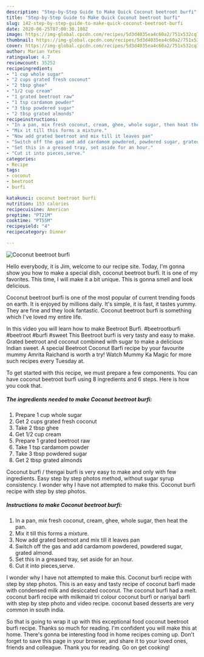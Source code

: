 ```yaml
---
description: "Step-by-Step Guide to Make Quick Coconut beetroot burfi"
title: "Step-by-Step Guide to Make Quick Coconut beetroot burfi"
slug: 142-step-by-step-guide-to-make-quick-coconut-beetroot-burfi
date: 2020-06-25T07:00:30.108Z
image: https://img-global.cpcdn.com/recipes/5d3d4035ea4c60a2/751x532cq70/coconut-beetroot-burfi-recipe-main-photo.jpg
thumbnail: https://img-global.cpcdn.com/recipes/5d3d4035ea4c60a2/751x532cq70/coconut-beetroot-burfi-recipe-main-photo.jpg
cover: https://img-global.cpcdn.com/recipes/5d3d4035ea4c60a2/751x532cq70/coconut-beetroot-burfi-recipe-main-photo.jpg
author: Marian Yates
ratingvalue: 4.7
reviewcount: 35252
recipeingredient:
- "1 cup whole sugar"
- "2 cups grated fresh coconut"
- "2 tbsp ghee"
- "1/2 cup cream"
- "1 grated beetroot raw"
- "1 tsp cardamom powder"
- "3 tbsp powdered sugar"
- "2 tbsp grated almonds"
recipeinstructions:
- "In a pan, mix fresh coconut, cream, ghee, whole sugar, then heat the pan."
- "Mix it till this forms a mixture."
- "Now add grated beetroot and mix till it leaves pan"
- "Switch off the gas and add cardamom powdered, powdered sugar, grated almond."
- "Set this in a greased tray, set aside for an hour."
- "Cut it into pieces,serve."
categories:
- Recipe
tags:
- coconut
- beetroot
- burfi

katakunci: coconut beetroot burfi 
nutrition: 153 calories
recipecuisine: American
preptime: "PT21M"
cooktime: "PT55M"
recipeyield: "4"
recipecategory: Dinner

---
```



![Coconut beetroot burfi](https://img-global.cpcdn.com/recipes/5d3d4035ea4c60a2/751x532cq70/coconut-beetroot-burfi-recipe-main-photo.jpg)

Hello everybody, it is Jim, welcome to our recipe site. Today, I'm gonna show you how to make a special dish, coconut beetroot burfi. It is one of my favorites. This time, I will make it a bit unique. This is gonna smell and look delicious.

Coconut beetroot burfi is one of the most popular of current trending foods on earth. It is enjoyed by millions daily. It's simple, it is fast, it tastes yummy. They are fine and they look fantastic. Coconut beetroot burfi is something which I've loved my entire life.

In this video you will learn how to make Beetroot Burfi. #beetrootburfi #beetroot #burfi #sweet This Beetroot burfi is very tasty and easy to make. Grated beetroot and coconut combined with sugar to make a delicious Indian sweet. A special Beetroot Coconut Barfi recipe by your favourite mummy Amrita Raichand is worth a try! Watch Mummy Ka Magic for more such recipes every Tuesday at.


To get started with this recipe, we must prepare a few components. You can have coconut beetroot burfi using 8 ingredients and 6 steps. Here is how you cook that.

<!--inarticleads1-->

##### The ingredients needed to make Coconut beetroot burfi:

1. Prepare 1 cup whole sugar
1. Get 2 cups grated fresh coconut
1. Take 2 tbsp ghee
1. Get 1/2 cup cream
1. Prepare 1 grated beetroot raw
1. Take 1 tsp cardamom powder
1. Take 3 tbsp powdered sugar
1. Get 2 tbsp grated almonds


Coconut burfi / thengai burfi is very easy to make and only with few ingredients. Easy step by step photos method, without sugar syrup consistency. I wonder why I have not attempted to make this. Coconut burfi recipe with step by step photos. 

<!--inarticleads2-->

##### Instructions to make Coconut beetroot burfi:

1. In a pan, mix fresh coconut, cream, ghee, whole sugar, then heat the pan.
1. Mix it till this forms a mixture.
1. Now add grated beetroot and mix till it leaves pan
1. Switch off the gas and add cardamom powdered, powdered sugar, grated almond.
1. Set this in a greased tray, set aside for an hour.
1. Cut it into pieces,serve.


I wonder why I have not attempted to make this. Coconut burfi recipe with step by step photos. This is an easy and tasty recipe of coconut barfi made with condensed milk and desiccated coconut. The coconut burfi had a melt. coconut barfi recipe with milkmaid tri colour coconut burfi or nariyal barfi with step by step photo and video recipe. coconut based desserts are very common in south india. 

So that is going to wrap it up with this exceptional food coconut beetroot burfi recipe. Thanks so much for reading. I'm confident you will make this at home. There's gonna be interesting food in home recipes coming up. Don't forget to save this page in your browser, and share it to your loved ones, friends and colleague. Thank you for reading. Go on get cooking!
